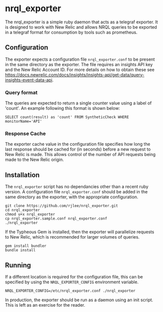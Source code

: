 # nrql_exporter

The nrql_exporter is a simple ruby daemon that acts as a telegraf exporter.  It is designed to work with New Relic and allows NRQL queries to be exported in a telegraf format for consumption by tools such as prometheus.

## Configuration

The exporter expects a configuratIon file `nrql_exporter.conf` to be present in the same directory as the exporter.  The file requires an insights API key and the New Relic Account ID.  For more details on how to obtain these see https://docs.newrelic.com/docs/insights/insights-api/get-data/query-insights-event-data-api.

### Query format

The queries are expected to return a single counter value using a label of 'count'.  An example following this format is shown below:

```
SELECT count(result) as 'count' FROM SyntheticCheck WHERE monitorName='API'
```

### Response Cache

The exporter cache value in the configuration file specifies how long the last response should be cached for (in seconds) before a new request to New Relic is made.  This allows control of the number of API requests being made to the New Relic origin.

## Installation

The `nrql_exporter` script has no dependancies other than a recent ruby version.  A configuration file `nrql_exporter.conf` should be added in the same directory as the exporter, with the appropriate configuration.

```
git clone https://github.com/rjlee/nrql_exporter.git
cd nrql_exporter
chmod u+x nrql_exporter
cp nrql_exporter.sample.conf nrql_exporter.conf
./nrql_exporter
```

If the Typheous Gem is installed, then the exporter will parallelize requests to New Relic, which is recommended for larger volumes of queries.

```
gem install bundler
bundle install
```

## Running

If a different location is required for the configuration file, this can be specified by using the `NRQL_EXPORTER_CONFIG` environment variable.

```
NRQL_EXPORTER_CONFIG=/etc/nrql_exporter.conf ./nrql_exporter
```

In production, the exporter should be run as a daemon using an init script.  This is left as an exercise for the reader.
